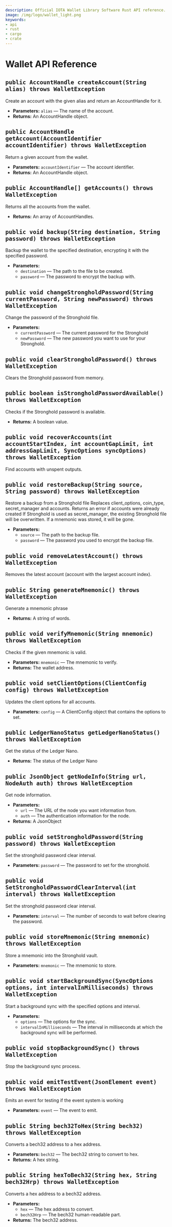 ```yaml
---
description: Official IOTA Wallet Library Software Rust API reference.
image: /img/logo/wallet_light.png
keywords:
- api
- rust
- cargo
- crate
---
```

# Wallet API Reference

## `public AccountHandle createAccount(String alias) throws WalletException`

Create an account with the given alias and return an AccountHandle for it.

* **Parameters:** `alias` — The name of the account.
* **Returns:** An AccountHandle object.

## `public AccountHandle getAccount(AccountIdentifier accountIdentifier) throws WalletException`

Return a given account from the wallet.

* **Parameters:** `accountIdentifier` — The account identifier.
* **Returns:** An AccountHandle object.

## `public AccountHandle[] getAccounts() throws WalletException`

Returns all the accounts from the wallet.

* **Returns:** An array of AccountHandles.

## `public void backup(String destination, String password) throws WalletException`

Backup the wallet to the specified destination, encrypting it with the specified password.

* **Parameters:**
    * `destination` — The path to the file to be created.
    * `password` — The password to encrypt the backup with.

## `public void changeStrongholdPassword(String currentPassword, String newPassword) throws WalletException`

Change the password of the Stronghold file.

* **Parameters:**
    * `currentPassword` — The current password for the Stronghold
    * `newPassword` — The new password you want to use for your Stronghold.

## `public void clearStrongholdPassword() throws WalletException`

Clears the Stronghold password from memory.

## `public boolean isStrongholdPasswordAvailable() throws WalletException`

Checks if the Stronghold password is available.

* **Returns:** A boolean value.

## `public void recoverAccounts(int accountStartIndex, int accountGapLimit, int addressGapLimit, SyncOptions syncOptions) throws WalletException`

Find accounts with unspent outputs.

## `public void restoreBackup(String source, String password) throws WalletException`

Restore a backup from a Stronghold file Replaces client_options, coin_type, secret_manager and accounts. Returns an error if accounts were already created If Stronghold is used as secret_manager, the existing Stronghold file will be overwritten. If a mnemonic was stored, it will be gone.

* **Parameters:**
    * `source` — The path to the backup file.
    * `password` — The password you used to encrypt the backup file.

## `public void removeLatestAccount() throws WalletException`

Removes the latest account (account with the largest account index).

## `public String generateMnemonic() throws WalletException`

Generate a mnemonic phrase

* **Returns:** A string of words.

## `public void verifyMnemonic(String mnemonic) throws WalletException`

Checks if the given mnemonic is valid.

* **Parameters:** `mnemonic` — The mnemonic to verify.
* **Returns:** The wallet address.

## `public void setClientOptions(ClientConfig config) throws WalletException`

Updates the client options for all accounts.

* **Parameters:** `config` — A ClientConfig object that contains the options to set.

## `public LedgerNanoStatus getLedgerNanoStatus() throws WalletException`

Get the status of the Ledger Nano.

* **Returns:** The status of the Ledger Nano

## `public JsonObject getNodeInfo(String url, NodeAuth auth) throws WalletException`

Get node information.

* **Parameters:**
    * `url` — The URL of the node you want information from.
    * `auth` — The authentication information for the node.
* **Returns:** A JsonObject

## `public void setStrongholdPassword(String password) throws WalletException`

Set the stronghold password clear interval.

* **Parameters:** `password` — The password to set for the stronghold.

## `public void SetStrongholdPasswordClearInterval(int interval) throws WalletException`

Set the stronghold password clear interval.

* **Parameters:** `interval` — The number of seconds to wait before clearing the password.

## `public void storeMnemonic(String mnemonic) throws WalletException`

Store a mnemonic into the Stronghold vault.

* **Parameters:** `mnemonic` — The mnemonic to store.

## `public void startBackgroundSync(SyncOptions options, int intervalInMilliseconds) throws WalletException`

Start a background sync with the specified options and interval.

* **Parameters:**
    * `options` — The options for the sync.
    * `intervalInMilliseconds` — The interval in milliseconds at which the background sync will be performed.

## `public void stopBackgroundSync() throws WalletException`

Stop the background sync process.

## `public void emitTestEvent(JsonElement event) throws WalletException`

Emits an event for testing if the event system is working

* **Parameters:** `event` — The event to emit.

## `public String bech32ToHex(String bech32) throws WalletException`

Converts a bech32 address to a hex address.

* **Parameters:** `bech32` — The bech32 string to convert to hex.
* **Returns:** A hex string.

## `public String hexToBech32(String hex, String bech32Hrp) throws WalletException`

Converts a hex address to a bech32 address.

* **Parameters:**
    * `hex` — The hex address to convert.
    * `bech32Hrp` — The bech32 human-readable part.
* **Returns:** The bech32 address.